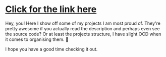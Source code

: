 # [Click for the link here](https://yhusieva-portfolio-github-io.vercel.app)

Hey, you! Here I show off some of my projects I am most proud of.
They're pretty awesome if you actually read the description and perhaps even see the source code? Or at least the projects structure, I have slight OCD when it comes to organising them. 👀

I hope you have a good time checking it out.
